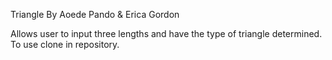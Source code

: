 Triangle
By Aoede Pando & Erica Gordon

Allows user to input three lengths and have the type of triangle determined.
To use clone in repository.

